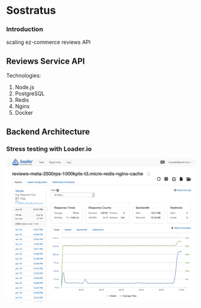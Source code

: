 # Sostratus

### Introduction
scaling ez-commerce reviews API

## Reviews Service API
Technologies:
1. Node.js
2. PostgreSQL
3. Redis
4. Nginx
5. Docker

## Backend Architecture


### Stress testing with Loader.io

![img](./1000k-nginx-cached.png)
